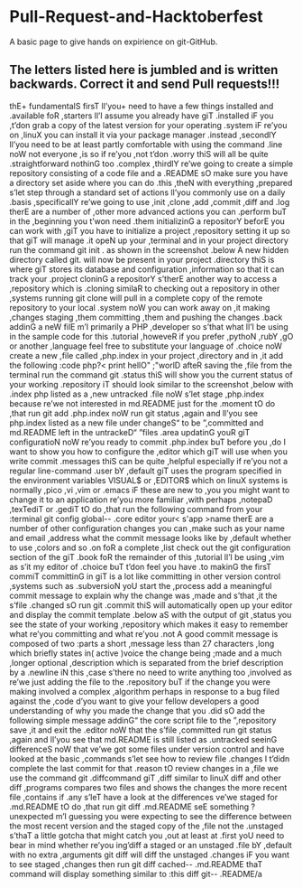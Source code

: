 # Pull-Request-and-Hacktoberfest
 A basic page to give hands on expirience on git-GitHub.

 ## The letters listed here is jumbled and is written backwards. Correct it and send Pull requests!!!

 thE+ fundamentalS firsT ll’you+ need to have a few things installed and .available foR ,starters ll’I assume you already have giT .installed iF you ,t’don grab a copy of the latest version for your operating .system iF re’you on ,linuX you can install it via your package manager .instead ,secondlY ll’you need to be at least partly comfortable with using the command .line noW not everyone ,is so if re’you ,not t’don .worry thiS will all be quite .straightforward nothinG too .complex ,thirdlY re’we going to create a simple repository consisting of a code file and a .README sO make sure you have a directory set aside where you can do .this ,theN with everything ,prepared s’let step through a standard set of actions ll’you commonly use on a daily .basis ,specificallY re’we going to use ,init ,clone ,add ,commit ,diff and .log therE are a number of ,other more advanced actions you can .perform buT in the ,beginning you t’won need .them initializinG a repositorY beforE you can work with ,giT you have to initialize a project ,repository setting it up so that giT will manage .it opeN up your ,terminal and in your project directory run the command git init . as shown in the screenshot .below A new hidden directory called git. will now be present in your project .directory thiS is where giT stores its database and configuration ,information so that it can track your .project cloninG a repositorY s’therE another way to access a ,repository which is .cloning similaR to checking out a repository in other ,systems running git clone will pull in a complete copy of the remote repository to your local .system noW you can work away on ,it making ,changes staging ,them committing ,them and pushing the changes .back addinG a neW filE m’I primarily a PHP ,developer so s’that what ll’I be using in the sample code for this .tutorial ,howeveR if you prefer ,pythoN ,rubY ,gO or another ,language feel free to substitute your language of .choice noW create a new ,file called ,php.index in your project ,directory and in ,it add the following :code php?< print hellO" ;"worlD afteR saving the ,file from the terminal run the command git .status thiS will show you the current status of your working .repository iT should look similar to the screenshot ,below with .index php listed as a ,new untracked .file noW s’let stage ,php.index because re’we not interested in md.README just for the .moment tO do ,that run git add .php.index noW run git status ,again and ll’you see php.index listed as a new file under changeS“ to be ”,committed and md.README left in the untrackeD“ ”files .area updatinG youR giT configuratioN noW re’you ready to commit .php.index buT before you ,do I want to show you how to configure the ,editor which giT will use when you write commit .messages thiS can be quite ,helpful especially if re’you not a regular line-command .user bY ,default giT uses the program specified in the environment variables VISUAL$ or ,EDITOR$ which on linuX systems is normally ,pico ,vi ,vim or .emacs iF these are new to ,you you might want to change it to an application re’you more familiar ,with perhaps ,notepaD ,texTediT or .gediT tO do ,that run the following command from your :terminal git config global-- .core editor your< s'app >name therE are a number of other configuration changes you can ,make such as your name and email ,address what the commit message looks like by ,default whether to use ,colors and so .on foR a complete ,list check out the git configuration section of the giT .book foR the remainder of this ,tutorial ll’I be using ,vim as s’it my editor of .choice buT t’don feel you have .to makinG the firsT commiT committinG in giT is a lot like committing in other version control ,systems such as .subversioN yoU start the ,process add a meaningful commit message to explain why the change was ,made and s’that ,it the s’file .changed sO run git .commit thiS will automatically open up your editor and display the commit template .below aS with the output of git ,status you see the state of your working ,repository which makes it easy to remember what re’you committing and what re’you .not A good commit message is composed of two :parts a short ,message less than 27 characters ,long which briefly states in( active )voice the change being ;made and a much ,longer optional ,description which is separated from the brief description by a .newline iN this ,case s’there no need to write anything too ,involved as re’we just adding the file to the .repository buT if the change you were making involved a complex ,algorithm perhaps in response to a bug filed against the ,code d’you want to give your fellow developers a good understanding of why you made the change that you .did sO add the following simple message addinG“ the core script file to the ”,repository save ,it and exit the .editor noW that the s’file ,committed run git status ,again and ll’you see that md.README is still listed as .untracked seeinG differenceS noW that ve’we got some files under version control and have looked at the basic ,commands s’let see how to review file .changes I t’didn complete the last commit for that .reason tO review changes in a ,file we use the command git .diffcommand giT ,diff similar to linuX diff and other diff ,programs compares two files and shows the changes the more recent file ,contains if .any s’leT have a look at the differences ve’we staged for .md.README tO do ,that run git diff .md.README seE something ?unexpected m’I guessing you were expecting to see the difference between the most recent version and the staged copy of the ,file not the .unstaged s’thaT a little gotcha that might catch you ,out at least at .first yoU need to bear in mind whether re’you ing’diff a staged or an unstaged .file bY ,default with no extra ,arguments git diff will diff the unstaged .changes iF you want to see staged ,changes then run git diff cached-- .md.README thaT command will display something similar to :this diff git-- .README/a
